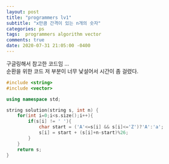 ```yaml
---
layout: post
title: "programmers lv1"
subtitle: "x만큼 간격이 있는 n개의 숫자"
categories: ps
tags:  programmers algorithm vector
comments: true
date: 2020-07-31 21:05:00 -0400
---
```


구글링해서 참고한 코드임 ...  
순환을 위한 코드 저 부분이 너무 낯설어서 시간이 좀 걸렸다.  

```cpp
#include <string>
#include <vector>

using namespace std;

string solution(string s, int n) {
    for(int i=0;i<s.size();i++){
        if(s[i] != ' '){
            char start = ('A'<=s[i] && s[i]<='Z')?'A':'a';
            s[i] = start + (s[i]+n-start)%26;
        }
    }
    return s;
}
```